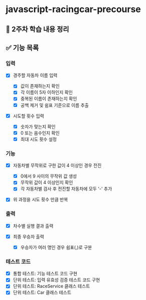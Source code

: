 # javascript-racingcar-precourse

## 📖 2주차 학습 내용 정리

## ✅ 기능 목록

### 입력

  - [x] 경주할 자동차 이름 입력

    - [x] 값이 존재하는지 확인
    - [x] 각 이름이 5자 이하인지 확인
    - [x] 중복된 이름이 존재하는지 확인
    - [x] 공백 제거 및 쉼표 기준으로 이름 추출

  - [x] 시도할 횟수 입력

    - [x] 숫자가 맞는지 확인
    - [x] 0 또는 음수인지 확인
    - [x] 최대 시도 횟수 설정

### 기능

  - [x] 자동차별 무작위로 구한 값이 4 이상인 경우 전진

    - [x] 0에서 9 사이의 무작위 값 생성
    - [x] 무작위 값이 4 이상인지 확인
    - [x] 각 자동차별 검사 후 전진할 자동차에 모두 '-' 추가

  - [x] 위 과정을 시도 횟수 만큼 반복

### 출력

  - [x] 차수별 실행 결과 출력
  - [x] 최종 우승자 출력

    - [x] 우승자가 여러 명인 경우 쉼표(,)로 구분

### 테스트 코드

  - [x] 통합 테스트: 기능 테스트 코드 구현
  - [x] 단위 테스트: 입력 유효성 검증 테스트 코드 구현
  - [x] 단위 테스트: RaceService 클래스 테스트
  - [x] 단위 테스트: Car 클래스 테스트